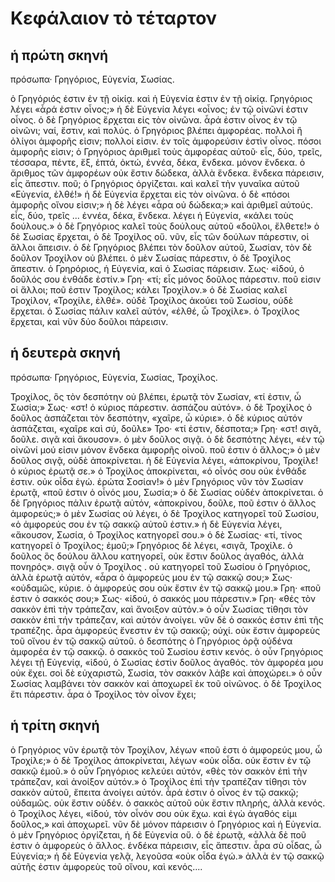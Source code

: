 # Κεφάλαιον τὸ τέταρτον
## ἡ πρώτη σκηνή

πρόσωπα· Γρηγόριος, Εὐγενία, Σωσίας.

ὁ Γρηγόριός ἐστιν ἐν τῇ οἰκίᾳ. καὶ ἡ Εὐγενία ἐστιν ἐν τῇ οἰκίᾳ.
Γρηγόριος λέγει «ἆρά ἐστιν οἶνος;»
ἡ δὲ Εὐγενία λέγει «οἶνος; ἐν τῷ οἰνῶνί ἐστιν οἶνος.
ὁ δὲ Γρηγόριος ἔρχεται εἰς τὸν οἰνῶνα. ἆρά ἐστιν οἶνος ἐν τῷ οἰνῶνι; ναί, ἔστιν, καὶ πολύς.
ὁ Γρηγόριος βλέπει ἀμφορέας. πολλοὶ ἢ ὀλίγοι ἀμφορῆς εἰσιν; πολλοί εἰσιν. ἐν τοῖς ἀμφορεύσιν ἐστὶν οἶνος. πόσοι ἀμφορῆς εἰσιν;
ὁ Γρηγόριος ἀριθμεῖ τοὺς ἀμφορέας αὐτοῦ· εἷς, δύο, τρεῖς, τέσσαρα, πέντε, ἕξ, ἑπτά, ὀκτώ, ἐννέα, δέκα, ἕνδεκα.
μόνον ἕνδεκα. ὁ ἄριθμος τῶν ἀμφορέων οὐκ ἔστιν δώδεκα, ἀλλὰ ἕνδεκα. ἕνδεκα πάρεισιν, εἷς ἄπεστιν. ποῦ;
ὁ Γρηγόριος ὀργίζεται. καὶ καλεῖ τὴν γυναῖκα αὐτοῦ «Εὐγενία, ἐλθέ!»
ἡ δὲ Εὐγενία ἔρχεται εἰς τὸν οἰνῶνα. ὁ δὲ «πόσοι ἀμφορῆς οἴνου εἰσιν;»
ἡ δὲ λέγει «ἆρα οὐ δώδεκα;» καὶ ἀριθμεῖ αὐτούς. εἷς, δύο, τρεῖς ... ἐννέα, δέκα, ἕνδεκα.
λέγει ἡ Εὐγενία, «κάλει τοὺς δούλους.»
ὁ δὲ Γρηγόριος καλεῖ τοὺς δούλους αὐτοῦ «δοῦλοι, ἔλθετε!»
ὁ δὲ Σωσίας ἔρχεται, ὁ δὲ Τροχίλος οὔ.
νῦν, εἷς τῶν δούλων πάρεστιν, οἱ ἄλλοι ἄπεισιν.
ὁ δὲ Γρηγόριος βλέπει τὸν δοῦλον αὐτοῦ, Σωσίαν, τὸν δὲ δοῦλον Τροχίλον οὐ βλέπει. ὁ μὲν Σωσίας πάρεστιν, ὁ δὲ Τροχίλος ἄπεστιν. ὁ Γρηρόριος, ἡ Εὐγενία, καὶ ὁ Σωσίας πάρεισιν.
Σως· «ἰδού, ὁ δοῦλός σου ἐνθάδε ἐστίν.»
Γρη· «τί; εἷς μόνος δοῦλος πάρεστιν. ποῦ εἰσιν οἱ ἄλλοι; ποῦ ἐστιν Τροχίλος; κάλει Τροχίλον.»
ὁ δὲ Σωσίας καλεῖ Τροχίλον, «Τροχίλε, ἐλθέ». οὐδὲ Τροχίλος ἀκούει τοῦ Σωσίου, οὐδὲ ἔρχεται. ὁ Σωσίας πάλιν καλεῖ αὐτόν, «ἐλθέ, ὦ Τροχίλε». ὁ Τροχίλος ἔρχεται, καὶ νῦν δύο δοῦλοι πάρεισιν.

## ἡ δευτερὰ σκηνή

πρόσωπα· Γρηγόριος, Εὐγενία, Σωσίας, Τροχίλος.

Τροχίλος, ὃς τὸν δεσπότην οὐ βλέπει, ἐρωτᾷ τὸν Σωσίαν, «τί ἐστιν, ὦ Σωσία;»
Σως· «στ! ὁ κύριος πάρεστιν. ἀσπάζου αὐτόν».
ὁ δὲ Τροχίλος ὁ δοῦλος ἀσπάζεται τὸν δεσπότην, «χαῖρε, ὦ κύριε».
ὁ δὲ κύριος αὐτόν ἀσπάζεται, «χαῖρε καὶ σύ, δοῦλε»
Τρο· «τί ἐστιν, δέσποτα;»
Γρη· «στ! σιγᾶ, δοῦλε. σιγᾶ καὶ ἄκουσον». ὁ μὲν δοῦλος σιγᾷ. ὁ δὲ δεσπότης λέγει, «ἐν τῷ οἰνῶνί μού εἰσιν μόνον ἕνδεκα ἀμφορῆς οἰνοῦ. ποῦ ἐστιν ὁ ἄλλος;»
ὁ μὲν δοῦλος σιγᾷ, οὐδὲ ἀποκρίνεται.
ἡ δὲ Εὐγενία λέγει, «ἀποκρίνου, Τροχίλε! ὁ κύριος ἐρωτᾷ σε.»
ὁ Τροχίλος ἀποκρίνεται, «ὁ οἶνός σου οὐκ ἐνθάδε ἐστιν. οὐκ οἶδα ἐγώ. ἐρώτα Σοσίαν!»
ὁ μὲν Γρηγόριος νῦν τὸν Σωσίαν ἐρωτᾷ, «ποῦ ἐστιν ὁ οἶνός μου, Σωσία;»
ὁ δὲ Σωσίας οὐδέν ἀποκρίνεται. ὁ δὲ Γρηγόριος πάλιν ἐρωτᾷ αὐτόν, «ἀποκρίνου, δοῦλε, ποῦ ἐστιν ὁ ἄλλος ἀμφορεύς;»
ὁ μὲν Σωσίας οὐ λέγει, ὁ δὲ Τροχίλος κατηγορεῖ τοῦ Σωσίου, «ὁ ἀμφορεύς σου ἐν τῷ σακκῷ αὐτοῦ ἐστιν.»
ἡ δὲ Εὐγενία λέγει, «ἄκουσον, Σωσία, ὁ Τροχίλος κατηγορεῖ σου.»
ὁ δὲ Σωσίας· «τί, τίνος κατηγορεῖ ὁ Τροχίλος; ἐμοῦ;»
Γρηγόριος δὲ λέγει, «σιγᾶ, Τροχίλε. ὁ δοῦλος ὃς δούλου ἄλλου κατηγορεῖ, οὐκ ἔστιν δοῦλος ἀγαθός, ἀλλὰ πονηρός». σιγᾷ οὖν ὁ Τροχίλος .
οὐ κατηγορεῖ τοῦ Σωσίου ὁ Γρηγόριος, ἀλλὰ ἐρωτᾷ αὐτόν, «ἆρα ὁ ἀμφορεύς μου ἐν τῷ σακκῷ σου;»
Σως· «οὐδαμῶς, κύριε. ὁ ἀμφορεύς σου οὐκ ἔστιν ἐν τῷ σακκῷ μου.»
Γρη· «ποῦ ἐστιν ὁ σακκός σου;»
Σως· «ἰδού, ὁ σακκός μου πάρεστιν.»
Γρη· «θές τὸν σακκὸν ἐπὶ τὴν τράπεζαν, καὶ ἄνοιξον αὐτόν.»
ὁ οὖν Σωσίας τίθησι τὸν σακκὸν ἐπὶ τήν τράπεζαν, καὶ αὐτόν ἀνοίγει. νῦν δὲ ὁ σακκός ἐστιν ἐπὶ τῆς τραπέζης.
ἆρα ἀμφορεύς ἔνεστιν ἐν τῷ σακκῷ; οὐχί. οὐκ ἔστιν ἀμφορεὺς τοῦ οἴνου ἐν τῷ σακκῷ αὐτοῦ. ὁ δεσπότης ὁ Γηργόριος ὁρᾷ οὐδένα ἀμφορέα ἐν τῷ σακκῷ. ὁ σακκὸς τοῦ Σωσίου ἐστιν κενός.
ὁ οὖν Γρηγόριος λέγει τῇ Εὐγενίᾳ, «ἰδού, ὁ Σωσίας ἐστὶν δοῦλος ἀγαθός. τὸν ἀμφορέα μου οὐκ ἔχει. σοὶ δὲ εὐχαριστῶ, Σωσία, τὸν σακκόν λάβε καὶ ἀποχώρει.»
ὁ οὖν Σωσίας λαμβάνει τὸν σακκὸν καὶ ἀποχωρεῖ ἐκ τοῦ οἰνῶνος. ὁ δὲ Τροχίλος ἔτι πάρεστιν. ἆρα ὁ Τροχίλος τὸν οἶνον ἔχει;

## ἡ τρίτη σκηνή

ὁ Γρηγόριος νῦν ἐρωτᾷ τὸν Τροχίλον, λέγων «ποῦ ἐστι ὁ ἀμφορεύς μου, ὦ Τροχίλε;»
ὁ δὲ Τροχίλος ἀποκρίνεται, λέγων «οὐκ οἶδα. οὐκ ἔστιν ἐν τῷ σακκῷ ἐμοῦ.»
ὁ οὖν Γρηγόριος κελεύει αὐτόν, «θὲς τὸν σακκὸν ἐπὶ τὴν τράπεζαν, καὶ ἀνοίξον αὐτόν.»
ὁ Τροχίλος ἐπὶ τὴν τραπέζαν τίθησι τὸν σακκὸν αὐτοῦ, ἔπειτα ἀνοίγει αὐτόν. ἆρά ἐστιν ὁ οἶνος ἐν τῷ σακκῷ; οὐδαμῶς. οὐκ ἔστιν οὐδέν. ὁ σακκὸς αὐτοῦ οὐκ ἔστιν πληρής, ἀλλὰ κενός.
ὁ Τροχίλος λέγει, «ἰδού, τὸν οἶνόν σου οὐκ ἔχω. καὶ ἐγὼ ἀγαθός εἰμι δοῦλος,» καὶ ἀποχωρεῖ. νῦν δὲ μόνον πάρεισιν ὁ Γρηγόριος καὶ ἡ Εὐγενία. ὁ μὲν Γρηγόριος ὀργίζεται, ἡ δὲ Εὐγενία οὔ.
ὁ δὲ ἐρωτᾷ, «ἀλλὰ δὲ ποῦ ἐστιν ὁ ἀμφορεὺς ὁ ἄλλος. ἑνδέκα πάρεισιν, εἷς ἄπεστιν. ἆρα σὺ οἶδας, ὦ Εὐγενία;»
ἡ δὲ Εὐγενία γελᾷ, λεγοῦσα «οὐκ οἶδα ἐγώ.»
ἀλλὰ ἐν τῷ σακκῷ αὐτῆς ἐστιν ἀμφορεὺς τοῦ οἴνου, καὶ κενός....
